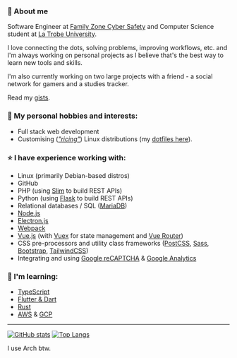 ### 🙋 About me

Software Engineer at [Family Zone Cyber Safety](https://www.familyzone.com/anz/families) and Computer Science student at [La Trobe University](https://www.latrobe.edu.au/).

I love connecting the dots, solving problems, improving workflows, etc. and I'm always working on personal projects as I believe that's the best way to learn new tools and skills.

I'm also currently working on two large projects with a friend - a social network for gamers and a studies tracker.

Read my [gists](https://gist.github.com/tobyscott25).

### 🔭 My personal hobbies and interests:
- Full stack web development
- Customising (*["ricing"](https://www.reddit.com/r/unixporn)*) Linux distributions (my [dotfiles here](https://github.com/tobyscott25/dotfiles)).

### ⭐ I have experience working with:
- Linux (primarily Debian-based distros)
- GitHub
- PHP (using [Slim](https://www.slimframework.com/docs/v4/) to build REST APIs)
- Python (using [Flask](https://flask.palletsprojects.com/en/2.1.x/quickstart/) to build REST APIs)
- Relational databases / SQL ([MariaDB](https://mariadb.org/))
- [Node.js](https://nodejs.org/en/about/)
- [Electron.js](https://www.electronjs.org/)
- [Webpack](https://webpack.js.org/)
- [Vue.js](https://vuejs.org/guide/quick-start.html) (with [Vuex](https://vuex.vuejs.org/guide/) for state management and [Vue Router](https://router.vuejs.org/guide/))
- CSS pre-processors and utility class frameworks ([PostCSS](https://postcss.org/), [Sass](https://sass-lang.com/guide), [Bootstrap](https://getbootstrap.com/docs/5.1/getting-started/introduction/), [TailwindCSS](https://tailwindcss.com/docs/installation))
- Integrating and using [Google reCAPTCHA](https://developers.google.com/recaptcha/docs/v3) & [Google Analytics](https://marketingplatform.google.com/about/analytics/)

### 🌱 I'm learning:
- [TypeScript](https://www.typescriptlang.org/docs/handbook/intro.html)
- [Flutter & Dart](https://flutter.dev/)
- [Rust](https://www.rust-lang.org/)
- [AWS](https://docs.aws.amazon.com/) & [GCP](https://cloud.google.com/docs)


---

[![GitHub stats](https://github-readme-stats.vercel.app/api?username=tobyscott25&theme=material-palenight&hide_border=true&count_private=true&include_all_commits=true&show_icons=true&include_all_commits=true&hide_rank=true)](https://github.com/anuraghazra/github-readme-stats)
[![Top Langs](https://github-readme-stats.vercel.app/api/top-langs/?username=tobyscott25&theme=material-palenight&hide_border=true&layout=compact&langs_count=8)](https://github.com/anuraghazra/github-readme-stats)

I use Arch btw.
